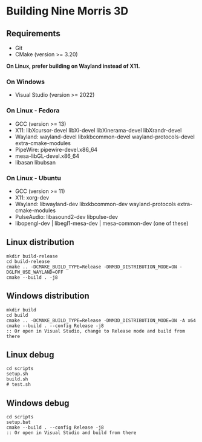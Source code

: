 # Building Nine Morris 3D

## Requirements

- Git
- CMake (version >= 3.20)

**On Linux, prefer building on Wayland instead of X11.**

### On Windows

- Visual Studio (version >= 2022)

### On Linux - Fedora

- GCC (version >= 13)
- X11: libXcursor-devel libXi-devel libXinerama-devel libXrandr-devel
- Wayland: wayland-devel libxkbcommon-devel wayland-protocols-devel extra-cmake-modules
- PipeWire: pipewire-devel.x86_64
- mesa-libGL-devel.x86_64
- libasan libubsan

### On Linux - Ubuntu

- GCC (version >= 11)
- X11: xorg-dev
- Wayland: libwayland-dev libxkbcommon-dev wayland-protocols extra-cmake-modules
- PulseAudio: libasound2-dev libpulse-dev
- libopengl-dev | libegl1-mesa-dev | mesa-common-dev (one of these)

## Linux distribution

    mkdir build-release
    cd build-release
    cmake .. -DCMAKE_BUILD_TYPE=Release -DNM3D_DISTRIBUTION_MODE=ON -DGLFW_USE_WAYLAND=OFF
    cmake --build . -j8

## Windows distribution

    mkdir build
    cd build
    cmake .. -DCMAKE_BUILD_TYPE=Release -DNM3D_DISTRIBUTION_MODE=ON -A x64
    cmake --build . --config Release -j8
    :: Or open in Visual Studio, change to Release mode and build from there

## Linux debug

    cd scripts
    setup.sh
    build.sh
    # test.sh

## Windows debug

    cd scripts
    setup.bat
    cmake --build . --config Release -j8
    :: Or open in Visual Studio and build from there
